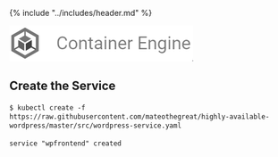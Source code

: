 {% include "../includes/header.md" %}

![](../images/gcp-container-engine.png)
## Create the Service

```
$ kubectl create -f https://raw.githubusercontent.com/mateothegreat/highly-available-wordpress/master/src/wordpress-service.yaml

service "wpfrontend" created
```